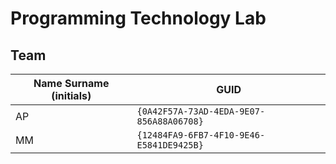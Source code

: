 # Programming Technology Lab

## Team

| Name Surname (initials) | GUID                                     |
| ----------------------- | ---------------------------------------- |
| AP                      | `{0A42F57A-73AD-4EDA-9E07-856A88A06708}` |
| MM                      | `{12484FA9-6FB7-4F10-9E46-E5841DE9425B}` |